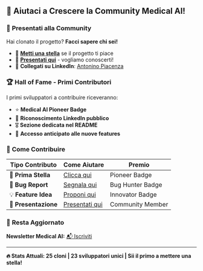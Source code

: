 ## 🌟 **Aiutaci a Crescere la Community Medical AI!**

### 👥 **Presentati alla Community**
Hai clonato il progetto? **Facci sapere chi sei!**
- 🌟 **[Metti una stella](https://github.com/NinoF840/curriculum-streamlit/stargazers)** se il progetto ti piace
- 👋 **[Presentati qui](https://github.com/NinoF840/curriculum-streamlit/issues/new?template=presentation.md)** - vogliamo conoscerti!
- 💼 **Collegati su LinkedIn**: [Antonino Piacenza](https://linkedin.com/in/antonino-piacenza)

### 🏆 **Hall of Fame - Primi Contributori**
I primi sviluppatori a contribuire riceveranno:
- ⭐ **Medical AI Pioneer Badge**
- 📧 **Riconoscimento LinkedIn pubblico**  
- 🎖️ **Sezione dedicata nel README**
- 💌 **Accesso anticipato alle nuove features**

### 🤝 **Come Contribuire**
| Tipo Contributo | Come Aiutare | Premio |
|------------------|--------------|---------|
| 🌟 **Prima Stella** | [Clicca qui](https://github.com/NinoF840/curriculum-streamlit/stargazers) | Pioneer Badge |
| 🐛 **Bug Report** | [Segnala qui](https://github.com/NinoF840/curriculum-streamlit/issues/new?template=bug_report.md) | Bug Hunter Badge |
| 💡 **Feature Idea** | [Proponi qui](https://github.com/NinoF840/curriculum-streamlit/issues/new?template=feature_request.md) | Innovator Badge |
| 👋 **Presentazione** | [Presentati qui](https://github.com/NinoF840/curriculum-streamlit/issues/new?template=presentation.md) | Community Member |

### 📧 **Resta Aggiornato**
**Newsletter Medical AI:** [📬 Iscriviti](mailto:ninomedical.ai@gmail.com?subject=Newsletter%20Signup&body=Nome:%20%0ASpecializzazione:%20%0AInteressi:%20)

---
**🔥 Stats Attuali: 25 cloni | 23 sviluppatori unici | Sii il primo a mettere una stella!**
